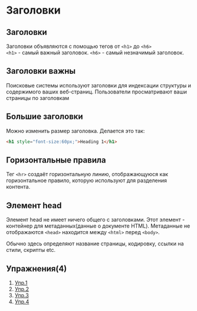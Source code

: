 # Заголовки
## Заголовки
Заголовки объявляются с помощью тегов от `<h1>` до `<h6>`<br>
`<h1>` - самый важный заголовок. `<h6>` - самый незначимый заголовок.

## Заголовки важны
Поисковые системы используют заголовки для индексации структуры и содержимого ваших веб-страниц. Пользователи просматривают ваши страницы по заголовкам

## Большие заголовки
Можно изменить размер заголовка. Делается это так:
```html
<h1 style="font-size:60px;">Heading 1</h1>
```

## Горизонтальные правила
Тег `<hr>` создаёт горизонтальную линию, отображающуюся как горизонтальное правило, которую используют для разделения контента.

## Элемент head
Элемент head не имеет ничего общего с заголовками. Этот элемент - контейнер для метаданных(данные о документе HTML). Метаданные не отображаются
`<head>` находится между `<html>` перед `<body>`.

Обычно здесь определяют название страницы, кодировку, ссылки на стили, скрипты etc.

## Упражнения(4)
1. [Упр.1](https://codepen.io/Learde/pen/BxpLdG)
2. [Упр.2](https://codepen.io/Learde/pen/rvjMGe)
3. [Упр.3](https://codepen.io/Learde/pen/rvjMYe)
4. [Упр.4](https://codepen.io/Learde/pen/pVREpo)
